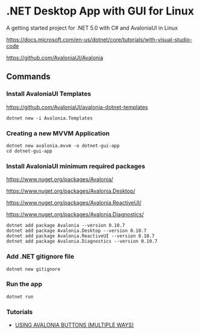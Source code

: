 # .NET Desktop App with GUI for Linux

A getting started project for .NET 5.0 with C# and AvaloniaUI in Linux

https://docs.microsoft.com/en-us/dotnet/core/tutorials/with-visual-studio-code

https://github.com/AvaloniaUI/Avalonia

## Commands

### Install AvaloniaUI Templates

https://github.com/AvaloniaUI/avalonia-dotnet-templates

```console
dotnet new -i Avalonia.Templates
```

### Creating a new MVVM Application

```console
dotnet new avalonia.mvvm -o dotnet-gui-app
cd dotnet-gui-app
```

### Install AvaloniaUI minimum required packages

https://www.nuget.org/packages/Avalonia/

https://www.nuget.org/packages/Avalonia.Desktop/

https://www.nuget.org/packages/Avalonia.ReactiveUI/

https://www.nuget.org/packages/Avalonia.Diagnostics/


```console
dotnet add package Avalonia --version 0.10.7
dotnet add package Avalonia.Desktop --version 0.10.7
dotnet add package Avalonia.ReactiveUI --version 0.10.7
dotnet add package Avalonia.Diagnostics --version 0.10.7
```

### Add .NET gitignore file

```console
dotnet new gitignore
```

### Run the app

```console
dotnet run
```

### Tutorials

- [USING AVALONIA BUTTONS (MULTIPLE WAYS)](https://www.nequalsonelifestyle.com/2019/06/08/avalonia-buttons-multiple-ways/)